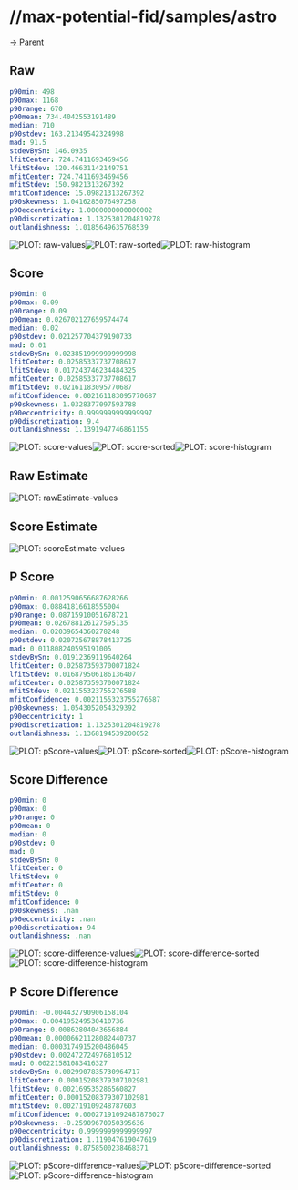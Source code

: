 
# //max-potential-fid/samples/astro

[→ Parent](../..)


## Raw


```yaml
p90min: 498
p90max: 1168
p90range: 670
p90mean: 734.4042553191489
median: 710
p90stdev: 163.21349542324998
mad: 91.5
stdevBySn: 146.0935
lfitCenter: 724.7411693469456
lfitStdev: 120.46631142149751
mfitCenter: 724.7411693469456
mfitStdev: 150.9821313267392
mfitConfidence: 15.09821313267392
p90skewness: 1.0416285076497258
p90eccentricity: 1.0000000000000002
p90discretization: 1.1325301204819278
outlandishness: 1.0185649635768539

```

![PLOT: raw-values](./raw/values.svg)![PLOT: raw-sorted](./raw/sorted.svg)![PLOT: raw-histogram](./raw/histogram.svg)
## Score


```yaml
p90min: 0
p90max: 0.09
p90range: 0.09
p90mean: 0.026702127659574474
median: 0.02
p90stdev: 0.021257704379190733
mad: 0.01
stdevBySn: 0.023851999999999998
lfitCenter: 0.02585337737708617
lfitStdev: 0.017243746234484325
mfitCenter: 0.02585337737708617
mfitStdev: 0.02161183095770687
mfitConfidence: 0.002161183095770687
p90skewness: 1.0328377097593788
p90eccentricity: 0.9999999999999997
p90discretization: 9.4
outlandishness: 1.1391947746861155

```

![PLOT: score-values](./score/values.svg)![PLOT: score-sorted](./score/sorted.svg)![PLOT: score-histogram](./score/histogram.svg)
## Raw Estimate

![PLOT: rawEstimate-values](./rawEstimate/values.svg)
## Score Estimate

![PLOT: scoreEstimate-values](./scoreEstimate/values.svg)
## P Score


```yaml
p90min: 0.0012590656687628266
p90max: 0.08841816618555004
p90range: 0.08715910051678721
p90mean: 0.026788126127595135
median: 0.02039654360278248
p90stdev: 0.020725678878413725
mad: 0.011808240595191005
stdevBySn: 0.01912369119640264
lfitCenter: 0.025873593700071824
lfitStdev: 0.016879506186136407
mfitCenter: 0.025873593700071824
mfitStdev: 0.021155323755276588
mfitConfidence: 0.0021155323755276587
p90skewness: 1.0543052054329392
p90eccentricity: 1
p90discretization: 1.1325301204819278
outlandishness: 1.1368194539200052

```

![PLOT: pScore-values](./pScore/values.svg)![PLOT: pScore-sorted](./pScore/sorted.svg)![PLOT: pScore-histogram](./pScore/histogram.svg)
## Score Difference


```yaml
p90min: 0
p90max: 0
p90range: 0
p90mean: 0
median: 0
p90stdev: 0
mad: 0
stdevBySn: 0
lfitCenter: 0
lfitStdev: 0
mfitCenter: 0
mfitStdev: 0
mfitConfidence: 0
p90skewness: .nan
p90eccentricity: .nan
p90discretization: 94
outlandishness: .nan

```

![PLOT: score-difference-values](./score-difference/values.svg)![PLOT: score-difference-sorted](./score-difference/sorted.svg)![PLOT: score-difference-histogram](./score-difference/histogram.svg)
## P Score Difference


```yaml
p90min: -0.004432790906158104
p90max: 0.004195249530410736
p90range: 0.00862804043656884
p90mean: 0.00006621128082440737
median: 0.0003174915200486045
p90stdev: 0.002472724976810512
mad: 0.00221581083416327
stdevBySn: 0.0029907835730964717
lfitCenter: 0.00015208379307102981
lfitStdev: 0.002169535286560827
mfitCenter: 0.00015208379307102981
mfitStdev: 0.002719109248787603
mfitConfidence: 0.00027191092487876027
p90skewness: -0.25909670950395636
p90eccentricity: 0.9999999999999997
p90discretization: 1.119047619047619
outlandishness: 0.8758500238468371

```

![PLOT: pScore-difference-values](./pScore-difference/values.svg)![PLOT: pScore-difference-sorted](./pScore-difference/sorted.svg)![PLOT: pScore-difference-histogram](./pScore-difference/histogram.svg)